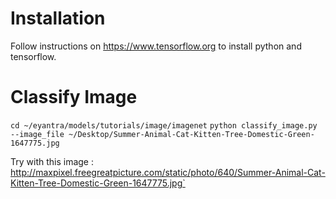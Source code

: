 Installation
================
Follow instructions on https://www.tensorflow.org to install python and tensorflow. 

Classify Image
================

`cd ~/eyantra/models/tutorials/image/imagenet`
`python classify_image.py --image_file ~/Desktop/Summer-Animal-Cat-Kitten-Tree-Domestic-Green-1647775.jpg`

Try with this image : http://maxpixel.freegreatpicture.com/static/photo/640/Summer-Animal-Cat-Kitten-Tree-Domestic-Green-1647775.jpg`